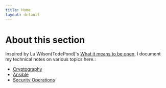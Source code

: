 ```yaml
---
title: Home
layout: default
---
```


# About this section
Inspired by Lu Wilson(TodePond)'s [What it means to be open](https://www.youtube.com/watch?v=MJzV0CX0q8o&t), I document my technical notes on various topics here.:

* [Cryptography](https://khoabuiv.github.io/cryptography.html)
* [Ansible](https://khoabuiv.github.io/ansible.html)
* [Security Operations]()